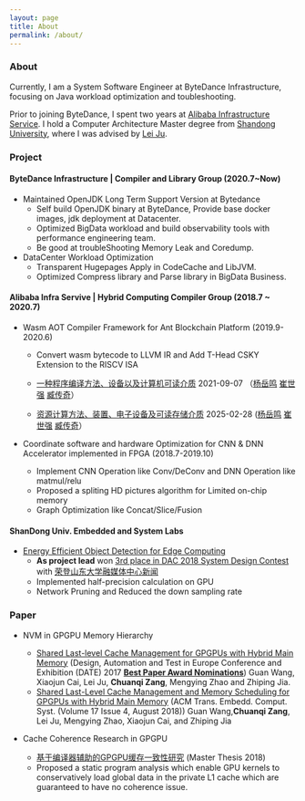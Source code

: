 ```yaml
---
layout: page
title: About
permalink: /about/
---
```

### About

Currently, I am a System Software Engineer at ByteDance Infrastructure,  focusing on Java workload optimization and toubleshooting.

Prior to joining ByteDance, I spent two years at [Alibaba Infrastructure Service](https://www.alibabacloud.com/).  I hold a Computer Architecture Master degree from [Shandong University](https://www.sdu.edu.cn/), where I was advised by [Lei Ju](https://faculty.sdu.edu.cn/julei).



### Project

#### ByteDance Infrastructure | Compiler and Library Group  (2020.7~Now)

- Maintained OpenJDK Long Term Support  Version at Bytedance
  - Self build OpenJDK binary at ByteDance, Provide base docker images, jdk deployment at Datacenter.
  - Optimized BigData workload and build observability tools with performance engineering team.
  - Be good at troubleShooting Memory Leak and Coredump.
- DataCenter Workload Optimization
  - Transparent Hugepages Apply in CodeCache and LibJVM.
  - Optimized Compress library and Parse library in BigData Business.

#### Alibaba Infra Servive | Hybrid Computing Compiler Group (2018.7 ~ 2020.7)

- Wasm AOT Compiler Framework for Ant Blockchain Platform  (2019.9-2020.6)

  - Convert wasm bytecode to LLVM IR  and Add T-Head CSKY Extension to the RISCV ISA

  - [一种程序编译方法、设备以及计算机可读介质](https://www.patentguru.com/CN113360157A)       2021-09-07  （[杨岳鸣](https://www.patentguru.com/cn/inventor/3867743) [崔世强](https://www.patentguru.com/cn/inventor/3867744) [臧传奇](https://www.patentguru.com/cn/inventor/3867746)）
  - [资源计算方法、装置、电子设备及可读存储介质](https://www.patentguru.com/CN113296837B)   2025-02-28    ([杨岳鸣](https://www.patentguru.com/cn/inventor/3867743) [崔世强](https://www.patentguru.com/cn/inventor/3867744) [臧传奇](https://www.patentguru.com/cn/inventor/3867746)）

- Coordinate software and hardware Optimization for CNN & DNN Accelerator implemented in FPGA  (2018.7-2019.10)
  - Implement CNN Operation like Conv/DeConv and DNN Operation like matmul/relu
  - Proposed a spliting HD pictures algorithm for Limited on-chip memory
  - Graph Optimization like Concat/Slice/Fusion

#### ShanDong Univ.  Embedded and System Labs

- [Energy Efficient Object Detection for Edge Computing](https://github.com/xiaoyuuuuu/dac-hdc-2018-object-detection-in-Jetson-TX2)
  - **As project lead** won [3rd place in DAC 2018 System Design Contest](http://www.cse.cuhk.edu.hk/~byu/2018-DAC-SDC/index.html)  with [荣登山东大学融媒体中心新闻]( https://www.view.sdu.edu.cn/info/1023/106392.htm)
  - Implemented half-precision calculation on GPU
  - Network Pruning and Reduced the down sampling rate

### Paper

- NVM in GPGPU Memory Hierarchy
  - [Shared Last-level Cache Management for GPGPUs with Hybrid Main Memory](https://ieeexplore.ieee.org/abstract/document/7926953/)   (Design, Automation and Test in Europe Conference and Exhibition (DATE) 2017 [**Best Paper Award Nominations**](https://www.date-conference.com/proceedings-archive/2017/html/bestpaper.html))  Guan Wang, Xiaojun Cai,  Lei Ju, **Chuanqi Zang**, Mengying Zhao and Zhiping Jia.
  - [Shared Last-Level Cache Management and Memory Scheduling for GPGPUs with Hybrid Main Memory](https://dl.acm.org/doi/10.1145/3230643)  (ACM Trans. Embedd. Comput. Syst. (Volume 17 Issue 4, August 2018))  Guan Wang,**Chuanqi Zang**, Lei Ju, Mengying Zhao, Xiaojun Cai, and Zhiping Jia

- Cache Coherence Research in GPGPU
  - [基于编译器辅助的GPGPU缓存一致性研究](https://kns.cnki.net/KCMS/detail/detail.aspx?filename=1018107394.nh&dbname=CMFD201901&dbcode=cdmd) (Master Thesis 2018)
  - Proposed a static program analysis which enable GPU kernels to conservatively load global data in the private L1 cache which are guaranteed to have no coherence issue.
